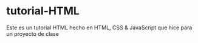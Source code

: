 # tutorial-HTML

Este es un tutorial HTML hecho en HTML, CSS & JavaScript que hice para un proyecto de clase

